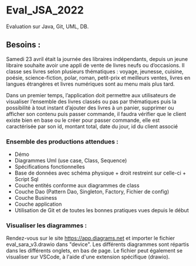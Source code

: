 # Eval_JSA_2022
Evaluation sur Java, Git, UML, DB.

## Besoins :

Samedi 23 avril était la journée des libraires indépendants, depuis un jeune libraire souhaite avoir une appli de vente de livres neufs ou d’occasions. Il classe ses livres selon plusieurs thématiques : voyage, jeunesse, cuisine, poésie, science-fiction, polar, roman, petit-prix et meilleurs ventes, livres en langues étrangères et livres numériques sont au menu mais plus tard.

Dans un premier temps, l’application doit permettre aux utilisateurs de visualiser l’ensemble des livres classés ou pas par thématiques puis la possibilité à tout instant d’ajouter des livres à un panier, supprimer ou afficher son contenu puis passer commande, il faudra vérifier que le client existe bien en base ou le créer pour passer commande, elle est caractérisée par son id, montant total, date du jour, id du client associé

### Ensemble des productions attendues :

- Démo
- Diagrammes Uml (use case, Class, Sequence)
- Spécifications fonctionnelles
- Base de données avec schéma physique + droit restreint sur celle-ci + Script Sql
- Couche entités conforme aux diagrammes de class
- Couche Dao (Pattern Dao, Singleton, Factory, Fichier de config)
- Couche Business
- Couche application
- Utilisation de Git et de toutes les bonnes pratiques vues depuis le début

### Visualiser les diagrammes :

Rendez-vous sur le site https://app.diagrams.net et importer le fichier eval_sara_v3.drawio dans "device". Les différents diagrammes sont répartis dans les différents onglets, en bas de page. Le fichier peut également se visualiser sur VSCode, à l'aide d'une extension spécifique (drawio).
